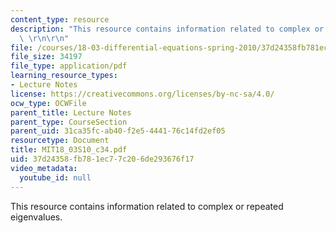 ```yaml
---
content_type: resource
description: "This resource contains information related to complex or repeated eigenvalues.\
  \ \r\n\r\n"
file: /courses/18-03-differential-equations-spring-2010/37d24358fb781ec77c206de293676f17_MIT18_03S10_c34.pdf
file_size: 34197
file_type: application/pdf
learning_resource_types:
- Lecture Notes
license: https://creativecommons.org/licenses/by-nc-sa/4.0/
ocw_type: OCWFile
parent_title: Lecture Notes
parent_type: CourseSection
parent_uid: 31ca35fc-ab40-f2e5-4441-76c14fd2ef05
resourcetype: Document
title: MIT18_03S10_c34.pdf
uid: 37d24358-fb78-1ec7-7c20-6de293676f17
video_metadata:
  youtube_id: null
---
```

This resource contains information related to complex or repeated eigenvalues. 

